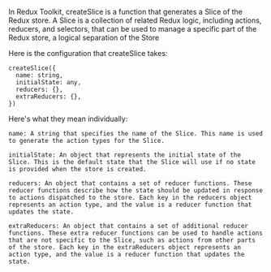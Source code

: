 In Redux Toolkit, createSlice is a function that generates a Slice of the Redux store. A Slice is a collection of related Redux logic, including actions, reducers, and selectors, that can be used to manage a specific part of the Redux store, a logical separation of the Store

Here is the configuration that createSlice takes:

```
createSlice({
  name: string,
  initialState: any,
  reducers: {},
  extraReducers: {},
})
```

Here's what they mean individually:

    name: A string that specifies the name of the Slice. This name is used to generate the action types for the Slice.

    initialState: An object that represents the initial state of the Slice. This is the default state that the Slice will use if no state is provided when the store is created.

    reducers: An object that contains a set of reducer functions. These reducer functions describe how the state should be updated in response to actions dispatched to the store. Each key in the reducers object represents an action type, and the value is a reducer function that updates the state.

    extraReducers: An object that contains a set of additional reducer functions. These extra reducer functions can be used to handle actions that are not specific to the Slice, such as actions from other parts of the store. Each key in the extraReducers object represents an action type, and the value is a reducer function that updates the state.
